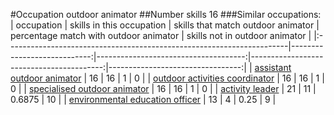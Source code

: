#Occupation outdoor animator
##Number skills 16
###Similar occupations:
| occupation                                                            |   skills in this occupation |   skills that match outdoor animator |   percentage match with outdoor animator |   skills not in outdoor animator |
|:----------------------------------------------------------------------|----------------------------:|-------------------------------------:|-----------------------------------------:|---------------------------------:|
| [assistant outdoor animator](assistant_outdoor_animator.md)           |                          16 |                                   16 |                                   1      |                                0 |
| [outdoor activities coordinator](outdoor_activities_coordinator.md)   |                          16 |                                   16 |                                   1      |                                0 |
| [specialised outdoor animator](specialised_outdoor_animator.md)       |                          16 |                                   16 |                                   1      |                                0 |
| [activity leader](activity_leader.md)                                 |                          21 |                                   11 |                                   0.6875 |                               10 |
| [environmental education officer](environmental_education_officer.md) |                          13 |                                    4 |                                   0.25   |                                9 |
